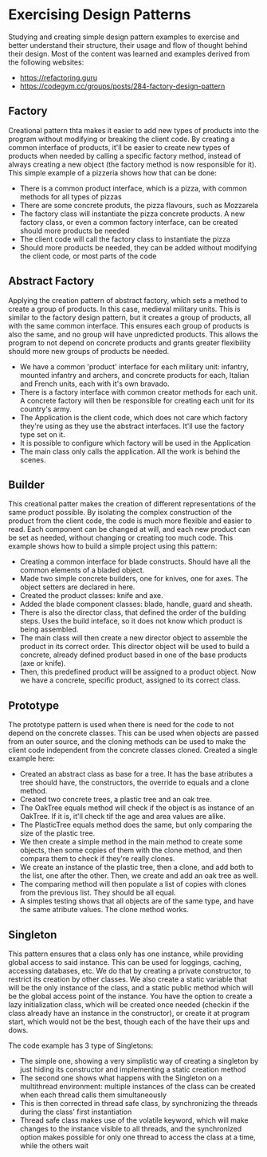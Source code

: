 # Exercising Design Patterns

Studying and creating simple design pattern examples to exercise and better understand their structure, their usage and flow of thought behind their design. 
Most of the content was learned and examples derived from the following websites:

 * https://refactoring.guru
 * https://codegym.cc/groups/posts/284-factory-design-pattern

## Factory

Creational pattern thta makes it easier to add new types of products into the program without modifying or breaking the client code.
By creating a common interface of products, it'll be easier to create new types of products when needed by calling a specific factory method, instead of always creating a new object (the factory method is now responsible for it).
This simple example of a pizzeria shows how that can be done:

 * There is a common product interface, which is a pizza, with common methods for all types of pizzas
 * There are some concrete produts, the pizza flavours, such as Mozzarela
 * The factory class will instantiate the pizza concrete products. A new factory class, or even a common factory interface, can be created should more products be needed
 * The client code will call the factory class to instantiate the pizza
 * Should more products be needed, they can be added without modifying the client code, or most parts of the code
 
## Abstract Factory

Applying the creation pattern of abstract factory, which sets a method to create a group of products. In this case, medieval military units.
This is similar to the factory design pattern, but it creates a group of products, all with the same common interface. This ensures each group of products is also the same, and no group will have unpredicted products.
This allows the program to not depend on concrete products and grants greater flexibility should more new groups of products be needed.

 * We have a common 'product' interface for each military unit: infantry, mounted infantry and archers, and concrete products for each, Italian and French units, each with it's own bravado.
 * There is a factory interface with common creator methods for each unit. A concrete factory will then be responsible for creating each unit for its country's army.
 * The Application is the client code, which does not care which factory they're using as they use the abstract interfaces. It'll use the factory type set on it.
 * It is possible to configure which factory will be used in the Application
 * The main class only calls the application. All the work is behind the scenes.
 
## Builder

This creational patter makes the creation of different representations of the same product possible.
By isolating the complex construction of the product from the client code, the code is much more flexible and easier to read.
Each component can be changed at will, and each new product can be set as needed, without changing or creating too much code.
This example shows how to build a simple project using this pattern:

 * Creating a common interface for blade constructs. Should have all the common elements of a bladed object.
 * Made two simple concrete builders, one for knives, one for axes. The object setters are declared in here.
 * Created the product classes: knife and axe.
 * Added the blade component classes: blade, handle, guard and sheath.
 * There is also the director class, that defined the order of the building steps. Uses the build inteface, so it does not know which product is being assembled.
 * The main class will then create a new director object to assemble the product in its correct order. This director object will be used to build a concrete, already defined product based in one of the base products (axe or knife).
 * Then, this predefined product will be assigned to a product object. Now we have a concrete, specific product, assigned to its correct class.
 
## Prototype

The prototype pattern is used when there is need for the code to not depend on the concrete classes.
This can be used when objects are passed from an outer source, and the cloning methods can be used to make the client code independent from the concrete classes cloned.
Created a single example here:

 * Created an abstract class as base for a tree. It has the base atributes a tree should have, the constructors, the override to equals and a clone method.
 * Created two concrete trees, a plastic tree and an oak tree.
 * The OakTree equals method will check if the object is as instance of an OakTree. If it is, it'll check tif the age and area values are alike.
 * The PlasticTree equals method does the same, but only comparing the size of the plastic tree.
 * We then create a simple method in the main method to create some objects, then some copies of them with the clone method, and then compara them to check if they're really clones.
 * We create an instance of the plastic tree, then a clone, and add both to the list, one after the other. Then, we create and add an oak tree as well.
 * The comparing method will then populate a list of copies with clones from the previous list. They should be all equal.
 * A simples testing shows that all objects are of the same type, and have the same atribute values. The clone method works.
 
## Singleton

This pattern ensures that a class only has one instance, while providing global access to said instance.
This can be used for loggings, caching, accessing databases, etc.
We do that by creating a private constructor, to restrict its creation by other classes.
We also create a static variable that will be the only instance of the class, and a static public method which will be the global access point of the instance.
You have the option to create a lazy initialization class, which will be created once needed (checkin if the class already have an instance in the constructor), or create it at program start, which would not be the best, though each of the have their ups and dows.

The code example has 3 type of Singletons:
 * The simple one, showing a very simplistic way of creating a singleton by just hiding its constructor and implementing a static creation method
 * The second one shows what happens with the Singleton on a multithread environment: multiple instances of the class can be created when each thread calls them simultaneously
 * This is then corrected in thread safe class, by synchronizing the threads during the class' first instantiation
 * Thread safe class makes use of the volatile keyword, which will make changes to the instance visible to all threads, and the synchronized option makes possible for only one thread to access the class at a time, while the others wait
